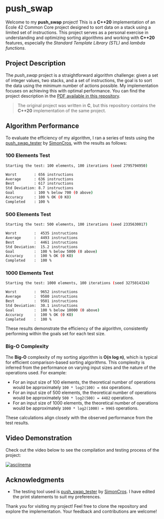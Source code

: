# push_swap

Welcome to my **push_swap** project! This is a **C++20** implementation of an École 42 Common Core project designed to sort data on a stack using a limited set of instructions.
This project serves as a personal exercise in understanding and optimizing sorting algorithms and working with **C++20** features, especially the *Standard Template Library (STL)* and *lambda functions*.

## Project Description

The *push_swap* project is a straightforward algorithm challenge: given a set of integer values, two stacks, and a set of instructions, the goal is to sort the data using the minimum number of actions possible. My implementation focuses on achieving this with optimal performance. You can find the project description in the [PDF available in this repository](https://github.com/lorenzoedoardofrancesco/42Cursus/raw/main/push_swap/push_swap.pdf).

> The original project was written in **C**, but this repository contains the **C++20** implementation of the same project.

## Algorithm Performance

To evaluate the efficiency of my algorithm, I ran a series of tests using the [push_swap_tester](https://github.com/SimonCROS/push_swap_tester) by [SimonCros](https://github.com/SimonCROS), with the results as follows:

### 100 Elements Test
```bash
Starting the test: 100 elements, 100 iterations (seed 2795794950)

Worst        : 656 instructions
Average      : 636 instructions
Best         : 617 instructions
Std Deviation: 8.7 instructions
Goal         : 100 % below 700 (0 above)
Accuracy     : 100 % OK (0 KO)
Completed    : 100 %
```

### 500 Elements Test
```bash
Starting the test: 500 elements, 100 iterations (seed 2335630017)

Worst        :  4535 instructions
Average      :  4493 instructions
Best         :  4461 instructions
Std Deviation:  15.2 instructions
Goal         :  100 % below 5000 (0 above)
Accuracy     :  100 % OK (0 KO)
Completed    :  100 % 
```

### 1000 Elements Test
```bash
Starting the test: 1000 elements, 100 iterations (seed 3275014324)

Worst        :  9652 instructions
Average      :  9580 instructions
Best         :  9501 instructions
Std Deviation:  30.1 instructions
Goal         :  100 % below 10000 (0 above)
Accuracy     :  100 % OK (0 KO)
Completed    :  100 %     
```
These results demonstrate the efficiency of the algorithm, consistently performing within the goals set for each test size.

### Big-O Complexity
The **Big-O** complexity of my sorting algorithm is **O(n log n)**, which is typical for efficient comparison-based sorting algorithms. This complexity is inferred from the performance on varying input sizes and the nature of the operations used. For example:

- For an input size of 100 elements, the theoretical number of operations would be approximately `100 * log2(100) = 664` operations.
- For an input size of 500 elements, the theoretical number of operations would be approximately `500 * log2(500) = 4482` operations.
- For an input size of 1000 elements, the theoretical number of operations would be approximately `1000 * log2(1000) = 9965` operations.

These calculations align closely with the observed performance from the test results.


## Video Demonstration

Check out the video below to see the compilation and testing process of the project:

[![asciinema](https://asciinema.org/a/667916.svg)](https://asciinema.org/a/667916)

## Acknowledgments

- The testing tool used is [push_swap_tester](https://github.com/SimonCROS/push_swap_tester) by [SimonCros](https://github.com/SimonCROS). I have edited the print statements to suit my preferences.

Thank you for visiting my project! Feel free to clone the repository and explore the implementation. Your feedback and contributions are welcome!
